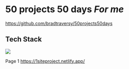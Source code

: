 
# 50 projects 50 days *For me*

https://github.com/bradtraversy/50projects50days


## Tech Stack

[![](https://skills.thijs.gg/icons?i=html,css,js)](https://skills.thijs.gg)

Page 1
https://1siteproject.netlify.app/
